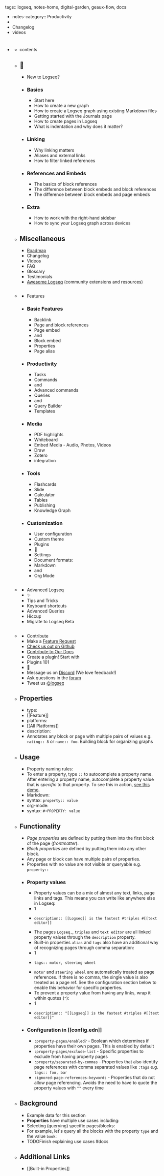 tags:: logseq, notes-home, digital-garden, geaux-flow, docs

- notes-category:: Productivity
-
- Changelog
- videos
- #
	- contents
	- ## 🌟
		- New to Logseq?
		- ### Basics
			- Start here
			- How to create a new graph
			- How to create a Logseq graph using existing Markdown files
			- Getting started with the Journals page
			- How to create pages in Logseq
			- What is indentation and why does it matter?
		- ### Linking
			- Why linking matters
			- Aliases and external links
			- How to filter linked references
		- ### References and Embeds
			- The basics of block references
			- The difference between block embeds and block references
			- The difference between block embeds and page embeds
		- ### Extra
			- How to work with the right-hand sidebar
			- How to sync your Logseq graph across devices
	- ## Miscellaneous
		- [Roadmap](https://trello.com/b/8txSM12G/logseq-roadmap)
		- Changelog
		- Videos
		- FAQ
		- Glossary
		- Testimonials
		- [Awesome Logseq](https://github.com/logseq/awesome-logseq) (community extensions and resources)
	- ##
		- Features
		- ### Basic Features
			- Backlink
			- Page and block references
			- Page embed
			- and
			- Block embed
			- Properties
			- Page alias
		- ### Productivity
			- Tasks
			- Commands
			- and
			- Advanced commands
			- Queries
			- and
			- Query Builder
			- Templates
		- ### Media
			- PDF highlights
			- Whiteboard
			- Embed Media - Audio, Photos, Videos
			- Draw
			- Zotero
			- integration
		- ### Tools
			- Flashcards
			- Slide
			- Calculator
			- Tables
			- Publishing
			- Knowledge Graph
		- ### Customization
			- User configuration
			- Custom theme
			- Plugins
			- 👤
			- Settings
			- Document formats:
			- Markdown
			- and
			- Org Mode
	- ##
		- Advanced Logseq
		- ✨
		- Tips and Tricks
		- Keyboard shortcuts
		- Advanced Queries
		- Hiccup
		- Migrate to Logseq Beta
	- ##
		- Contribute
		- Make a [Feature Request](https://discuss.logseq.com/)
		- [Check us out on Github](https://github.com/logseq/logseq)
		- [Contribute to Our Docs](https://github.com/logseq/docs)
		- Create a plugin! Start with
		- Plugins 101
		- 💬
		- Message us on [Discord](https://discord.gg/KpN4eHY) (We love feedback!)
		- Ask questions in the [forum](https://discuss.logseq.com)
		- Tweet us [@logseq](https://twitter.com/logseq)
	- ## Properties
		- type:
		- [[Feature]]
		- platforms:
		- [[All Platforms]]
		- description:
		- Annotates any block or page with multiple pairs of values e.g. `rating:: 8` or `name:: foo`. Building block for organizing graphs
	- ## Usage
		- Property naming rules:
		- To enter a property, type `::` to autocomplete a property name. After entering a property name, autocomplete a property value that is _specific_ to that property. To see this in action, [see this demo](https://www.loom.com/share/27804e1bcd7b4e4bbf71ec14956c42fe).
		- Markdown:
		- syntax: `property:: value`
		- org-mode:
		- syntax: `#+PROPERTY: value`
	- ## Functionality
		- _Page properties_ are defined by putting them into the first block of the page (_frontmatter_).
		- _Block properties_ are defined by putting them into any other block.
		- Any page or block can have multiple pairs of properties.
		- Properties with no value are not visible or queryable e.g. `property::`
		- ### Property values
			- Property values can be a mix of almost any text, links, page links and tags. This means you can write like anywhere else in Logseq:
			- 1
			- ```
			  description:: [[Logseq]] is the fastest #triples #[[text editor]]
			  ```
			- The pages `Logseq,`, `triples` and `text editor` are all linked property values through the `description` property.
			- Built-in properties `alias` and `tags` also have an additional way of recognizing pages through comma separation:
			- 1
			- ```
			  tags:: motor, steering wheel
			  ```
			- `motor` and `steering wheel` are automatically treated as page references. If there is no comma, the single value is also treated as a page ref. See the configuration section below to enable this behavior for specific properties.
			- To prevent a property value from having any links, wrap it within quotes (`"`):
			- 1
			- ```
			  description:: "[[Logseq]] is the fastest #triples #[[text editor]]"
			  ```
		- ### Configuration in [[config.edn]]
			- `:property-pages/enabled?` - Boolean which determines if properties have their own pages. This is enabled by default
			- `:property-pages/exclude-list` - Specific properties to exclude from having property pages
			- `:property/separated-by-commas` - Properties that also identify page references with comma separated values like `:tags` e.g. `tags:: foo, bar`
			- `:ignored-page-references-keywords` - Properties that do not allow page referencing. Avoids the need to have to quote the property values with `""` every time
	- ## Background
		- Example data for this section
		- **Properties** have multiple use cases including:
		- Selecting (querying) specific pages/blocks:
		- For example, let's query all the blocks with the property `type` and the value `book`:
		- TODOFinish explaining use cases #docs
	- ## Additional Links
		- [[Built-in Properties]]